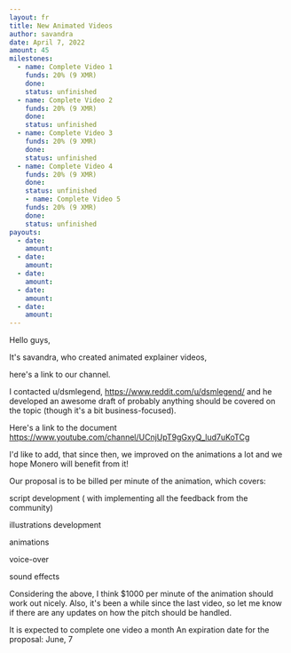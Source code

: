 ```yaml
---
layout: fr
title: New Animated Videos
author: savandra
date: April 7, 2022
amount: 45
milestones:
  - name: Complete Video 1
    funds: 20% (9 XMR)
    done:
    status: unfinished
  - name: Complete Video 2
    funds: 20% (9 XMR)
    done:
    status: unfinished
  - name: Complete Video 3
    funds: 20% (9 XMR)
    done:
    status: unfinished
  - name: Complete Video 4
    funds: 20% (9 XMR)
    done:
    status: unfinished
    - name: Complete Video 5
    funds: 20% (9 XMR)
    done:
    status: unfinished
payouts:
  - date:
    amount:
  - date:
    amount:
  - date:
    amount:
  - date:
    amount:
  - date:
    amount:
---
```

Hello guys,

It's savandra, who created animated explainer videos,

here's a link to our channel.

I contacted u/dsmlegend, https://www.reddit.com/u/dsmlegend/ and he developed an awesome draft of probably anything should be covered on the topic (though it's a bit business-focused).

Here's a link to the document https://www.youtube.com/channel/UCnjUpT9gGxyQ_lud7uKoTCg

I'd like to add, that since then, we improved on the animations a lot and we hope Monero will benefit from it!


Our proposal is to be billed per minute of the animation, which covers:

script development ( with implementing all the feedback from the community)

illustrations development

animations

voice-over

sound effects

Considering the above, I think $1000 per minute of the animation should work out nicely.
Also, it's been a while since the last video, so let me know if there are any updates on how the pitch should be handled.

It is expected to complete one video a month
An expiration date for the proposal: June, 7

